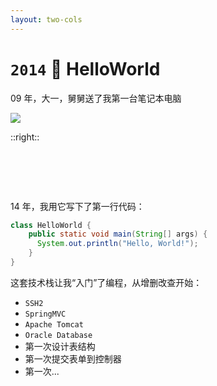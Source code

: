 ```yaml
---
layout: two-cols
---
```


# `2014` <Marker class="text-orange-400">👋 HelloWorld</Marker>

09 年，大一，舅舅送了我第一台笔记本电脑

<!-- TODO 图片更改 -->

<img  src="/subpackage.png" />

::right::

<div class="ml-4">

# &nbsp;

<v-click>

14 年，我用它写下了第一行代码：

```java {all|3}
class HelloWorld {
    public static void main(String[] args) {
      System.out.println("Hello, World!");
    }
}
```

</v-click>

<v-click>

这套技术栈让我“入门”了编程，从增删改查开始：

- `SSH2`
- `SpringMVC`
- `Apache Tomcat`
- `Oracle Database`
- 第一次设计表结构
- 第一次提交表单到控制器
- 第一次...

</v-click>

</div>

